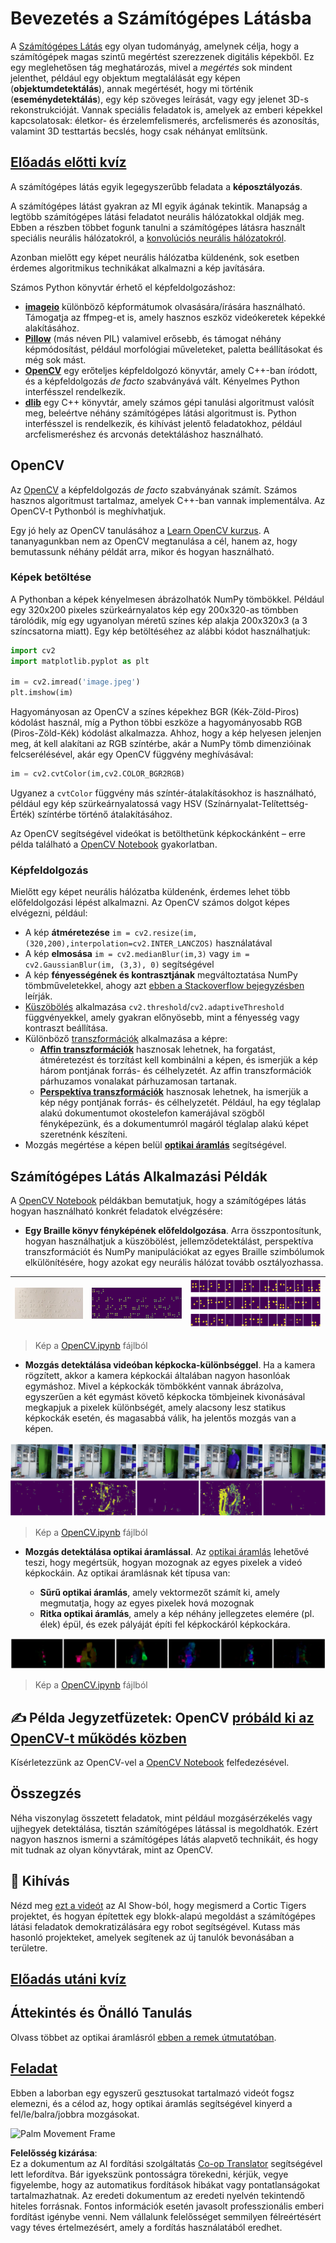 <!--
CO_OP_TRANSLATOR_METADATA:
{
  "original_hash": "4bedc8e702db17260cfe824d58b6cfd4",
  "translation_date": "2025-08-25T22:59:25+00:00",
  "source_file": "lessons/4-ComputerVision/06-IntroCV/README.md",
  "language_code": "hu"
}
-->
# Bevezetés a Számítógépes Látásba

A [Számítógépes Látás](https://wikipedia.org/wiki/Computer_vision) egy olyan tudományág, amelynek célja, hogy a számítógépek magas szintű megértést szerezzenek digitális képekből. Ez egy meglehetősen tág meghatározás, mivel a *megértés* sok mindent jelenthet, például egy objektum megtalálását egy képen (**objektumdetektálás**), annak megértését, hogy mi történik (**eseménydetektálás**), egy kép szöveges leírását, vagy egy jelenet 3D-s rekonstrukcióját. Vannak speciális feladatok is, amelyek az emberi képekkel kapcsolatosak: életkor- és érzelemfelismerés, arcfelismerés és azonosítás, valamint 3D testtartás becslés, hogy csak néhányat említsünk.

## [Előadás előtti kvíz](https://red-field-0a6ddfd03.1.azurestaticapps.net/quiz/106)

A számítógépes látás egyik legegyszerűbb feladata a **képosztályozás**.

A számítógépes látást gyakran az MI egyik ágának tekintik. Manapság a legtöbb számítógépes látási feladatot neurális hálózatokkal oldják meg. Ebben a részben többet fogunk tanulni a számítógépes látásra használt speciális neurális hálózatokról, a [konvolúciós neurális hálózatokról](../07-ConvNets/README.md).

Azonban mielőtt egy képet neurális hálózatba küldenénk, sok esetben érdemes algoritmikus technikákat alkalmazni a kép javítására.

Számos Python könyvtár érhető el képfeldolgozáshoz:

* **[imageio](https://imageio.readthedocs.io/en/stable/)** különböző képformátumok olvasására/írására használható. Támogatja az ffmpeg-et is, amely hasznos eszköz videókeretek képekké alakításához.
* **[Pillow](https://pillow.readthedocs.io/en/stable/index.html)** (más néven PIL) valamivel erősebb, és támogat néhány képmódosítást, például morfológiai műveleteket, paletta beállításokat és még sok mást.
* **[OpenCV](https://opencv.org/)** egy erőteljes képfeldolgozó könyvtár, amely C++-ban íródott, és a képfeldolgozás *de facto* szabványává vált. Kényelmes Python interfésszel rendelkezik.
* **[dlib](http://dlib.net/)** egy C++ könyvtár, amely számos gépi tanulási algoritmust valósít meg, beleértve néhány számítógépes látási algoritmust is. Python interfésszel is rendelkezik, és kihívást jelentő feladatokhoz, például arcfelismeréshez és arcvonás detektáláshoz használható.

## OpenCV

Az [OpenCV](https://opencv.org/) a képfeldolgozás *de facto* szabványának számít. Számos hasznos algoritmust tartalmaz, amelyek C++-ban vannak implementálva. Az OpenCV-t Pythonból is meghívhatjuk.

Egy jó hely az OpenCV tanulásához a [Learn OpenCV kurzus](https://learnopencv.com/getting-started-with-opencv/). A tananyagunkban nem az OpenCV megtanulása a cél, hanem az, hogy bemutassunk néhány példát arra, mikor és hogyan használható.

### Képek betöltése

A Pythonban a képek kényelmesen ábrázolhatók NumPy tömbökkel. Például egy 320x200 pixeles szürkeárnyalatos kép egy 200x320-as tömbben tárolódik, míg egy ugyanolyan méretű színes kép alakja 200x320x3 (a 3 színcsatorna miatt). Egy kép betöltéséhez az alábbi kódot használhatjuk:

```python
import cv2
import matplotlib.pyplot as plt

im = cv2.imread('image.jpeg')
plt.imshow(im)
```

Hagyományosan az OpenCV a színes képekhez BGR (Kék-Zöld-Piros) kódolást használ, míg a Python többi eszköze a hagyományosabb RGB (Piros-Zöld-Kék) kódolást alkalmazza. Ahhoz, hogy a kép helyesen jelenjen meg, át kell alakítani az RGB színtérbe, akár a NumPy tömb dimenzióinak felcserélésével, akár egy OpenCV függvény meghívásával:

```python
im = cv2.cvtColor(im,cv2.COLOR_BGR2RGB)
```

Ugyanez a `cvtColor` függvény más színtér-átalakításokhoz is használható, például egy kép szürkeárnyalatossá vagy HSV (Színárnyalat-Telítettség-Érték) színtérbe történő átalakításához.

Az OpenCV segítségével videókat is betölthetünk képkockánként – erre példa található a [OpenCV Notebook](../../../../../lessons/4-ComputerVision/06-IntroCV/OpenCV.ipynb) gyakorlatban.

### Képfeldolgozás

Mielőtt egy képet neurális hálózatba küldenénk, érdemes lehet több előfeldolgozási lépést alkalmazni. Az OpenCV számos dolgot képes elvégezni, például:

* A kép **átméretezése** `im = cv2.resize(im, (320,200),interpolation=cv2.INTER_LANCZOS)` használatával
* A kép **elmosása** `im = cv2.medianBlur(im,3)` vagy `im = cv2.GaussianBlur(im, (3,3), 0)` segítségével
* A kép **fényességének és kontrasztjának** megváltoztatása NumPy tömbműveletekkel, ahogy azt [ebben a Stackoverflow bejegyzésben](https://stackoverflow.com/questions/39308030/how-do-i-increase-the-contrast-of-an-image-in-python-opencv) leírják.
* [Küszöbölés](https://docs.opencv.org/4.x/d7/d4d/tutorial_py_thresholding.html) alkalmazása `cv2.threshold`/`cv2.adaptiveThreshold` függvényekkel, amely gyakran előnyösebb, mint a fényesség vagy kontraszt beállítása.
* Különböző [transzformációk](https://docs.opencv.org/4.5.5/da/d6e/tutorial_py_geometric_transformations.html) alkalmazása a képre:
    - **[Affin transzformációk](https://docs.opencv.org/4.5.5/d4/d61/tutorial_warp_affine.html)** hasznosak lehetnek, ha forgatást, átméretezést és torzítást kell kombinálni a képen, és ismerjük a kép három pontjának forrás- és célhelyzetét. Az affin transzformációk párhuzamos vonalakat párhuzamosan tartanak.
    - **[Perspektíva transzformációk](https://medium.com/analytics-vidhya/opencv-perspective-transformation-9edffefb2143)** hasznosak lehetnek, ha ismerjük a kép négy pontjának forrás- és célhelyzetét. Például, ha egy téglalap alakú dokumentumot okostelefon kamerájával szögből fényképezünk, és a dokumentumról magáról téglalap alakú képet szeretnénk készíteni.
* Mozgás megértése a képen belül **[optikai áramlás](https://docs.opencv.org/4.5.5/d4/dee/tutorial_optical_flow.html)** segítségével.

## Számítógépes Látás Alkalmazási Példák

A [OpenCV Notebook](../../../../../lessons/4-ComputerVision/06-IntroCV/OpenCV.ipynb) példákban bemutatjuk, hogy a számítógépes látás hogyan használható konkrét feladatok elvégzésére:

* **Egy Braille könyv fényképének előfeldolgozása**. Arra összpontosítunk, hogyan használhatjuk a küszöbölést, jellemződetektálást, perspektíva transzformációt és NumPy manipulációkat az egyes Braille szimbólumok elkülönítésére, hogy azokat egy neurális hálózat tovább osztályozhassa.

![Braille kép](../../../../../translated_images/braille.341962ff76b1bd7044409371d3de09ced5028132aef97344ea4b7468c1208126.hu.jpeg) | ![Braille előfeldolgozott kép](../../../../../translated_images/braille-result.46530fea020b03c76aac532d7d6eeef7f6fb35b55b1001cd21627907dabef3ed.hu.png) | ![Braille szimbólumok](../../../../../translated_images/braille-symbols.0159185ab69d533909dc4d7d26a1971b51401c6a80eb3a5584f250ea880af88b.hu.png)
----|-----|-----

> Kép a [OpenCV.ipynb](../../../../../lessons/4-ComputerVision/06-IntroCV/OpenCV.ipynb) fájlból

* **Mozgás detektálása videóban képkocka-különbséggel**. Ha a kamera rögzített, akkor a kamera képkockái általában nagyon hasonlóak egymáshoz. Mivel a képkockák tömbökként vannak ábrázolva, egyszerűen a két egymást követő képkocka tömbjeinek kivonásával megkapjuk a pixelek különbségét, amely alacsony lesz statikus képkockák esetén, és magasabbá válik, ha jelentős mozgás van a képen.

![Videó képkockák és különbségek képe](../../../../../translated_images/frame-difference.706f805491a0883c938e16447bf5eb2f7d69e812c7f743cbe7d7c7645168f81f.hu.png)

> Kép a [OpenCV.ipynb](../../../../../lessons/4-ComputerVision/06-IntroCV/OpenCV.ipynb) fájlból

* **Mozgás detektálása optikai áramlással**. Az [optikai áramlás](https://docs.opencv.org/3.4/d4/dee/tutorial_optical_flow.html) lehetővé teszi, hogy megértsük, hogyan mozognak az egyes pixelek a videó képkockáin. Az optikai áramlásnak két típusa van:

   - **Sűrű optikai áramlás**, amely vektormezőt számít ki, amely megmutatja, hogy az egyes pixelek hová mozognak
   - **Ritka optikai áramlás**, amely a kép néhány jellegzetes elemére (pl. élek) épül, és ezek pályáját építi fel képkockáról képkockára.

![Optikai áramlás képe](../../../../../translated_images/optical.1f4a94464579a83a10784f3c07fe7228514714b96782edf50e70ccd59d2d8c4f.hu.png)

> Kép a [OpenCV.ipynb](../../../../../lessons/4-ComputerVision/06-IntroCV/OpenCV.ipynb) fájlból

## ✍️ Példa Jegyzetfüzetek: OpenCV [próbáld ki az OpenCV-t működés közben](../../../../../lessons/4-ComputerVision/06-IntroCV/OpenCV.ipynb)

Kísérletezzünk az OpenCV-vel a [OpenCV Notebook](../../../../../lessons/4-ComputerVision/06-IntroCV/OpenCV.ipynb) felfedezésével.

## Összegzés

Néha viszonylag összetett feladatok, mint például mozgásérzékelés vagy ujjhegyek detektálása, tisztán számítógépes látással is megoldhatók. Ezért nagyon hasznos ismerni a számítógépes látás alapvető technikáit, és hogy mit tudnak az olyan könyvtárak, mint az OpenCV.

## 🚀 Kihívás

Nézd meg [ezt a videót](https://docs.microsoft.com/shows/ai-show/ai-show--2021-opencv-ai-competition--grand-prize-winners--cortic-tigers--episode-32?WT.mc_id=academic-77998-cacaste) az AI Show-ból, hogy megismerd a Cortic Tigers projektet, és hogyan építettek egy blokk-alapú megoldást a számítógépes látási feladatok demokratizálására egy robot segítségével. Kutass más hasonló projekteket, amelyek segítenek az új tanulók bevonásában a területre.

## [Előadás utáni kvíz](https://red-field-0a6ddfd03.1.azurestaticapps.net/quiz/206)

## Áttekintés és Önálló Tanulás

Olvass többet az optikai áramlásról [ebben a remek útmutatóban](https://learnopencv.com/optical-flow-in-opencv/).

## [Feladat](lab/README.md)

Ebben a laborban egy egyszerű gesztusokat tartalmazó videót fogsz elemezni, és a célod az, hogy optikai áramlás segítségével kinyerd a fel/le/balra/jobbra mozgásokat.

<img src="images/palm-movement.png" width="30%" alt="Palm Movement Frame"/>

**Felelősség kizárása**:  
Ez a dokumentum az AI fordítási szolgáltatás [Co-op Translator](https://github.com/Azure/co-op-translator) segítségével lett lefordítva. Bár igyekszünk pontosságra törekedni, kérjük, vegye figyelembe, hogy az automatikus fordítások hibákat vagy pontatlanságokat tartalmazhatnak. Az eredeti dokumentum az eredeti nyelvén tekintendő hiteles forrásnak. Fontos információk esetén javasolt professzionális emberi fordítást igénybe venni. Nem vállalunk felelősséget semmilyen félreértésért vagy téves értelmezésért, amely a fordítás használatából eredhet.